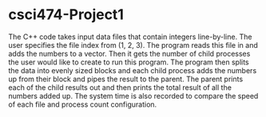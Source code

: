 # csci474-Project1
The C++ code takes input data files that contain integers line-by-line. The user specifies the file index from (1, 2, 3). The program reads this file in and adds the numbers to a vector. Then it gets the number of child processes the user would like to create to run this program. The program then splits the data into evenly sized blocks and each child process adds the numbers up from their block and pipes the result to the parent. The parent prints each of the child results out and then prints the total result of all the numbers added up. The system time is also recorded to compare the speed of each file and process count configuration.
